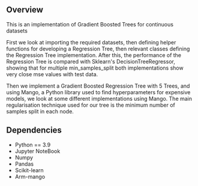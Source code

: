 ## Overview

This is an implementation of Gradient Boosted Trees for continuous datasets

First we look at importing the required datasets, then defining helper functions for developing a Regression Tree, then relevant classes defining the Regression Tree implementation. After this, the performance of the Regression Tree is compared with Sklearn's DecisionTreeRegressor, showing that for multiple min_samples_split both implementations show very close mse values with test data. 

Then we implement a Gradient Boosted Regression Tree with 5 Trees, and using Mango, a Python library used to find hyperparameters for expensive models, we look at some different implementations using Mango. The main regularisation technique used for our tree is the minimum number of samples split in each node.

## Dependencies

* Python == 3.9
* Jupyter NoteBook
* Numpy
* Pandas
* Scikit-learn
* Arm-mango
